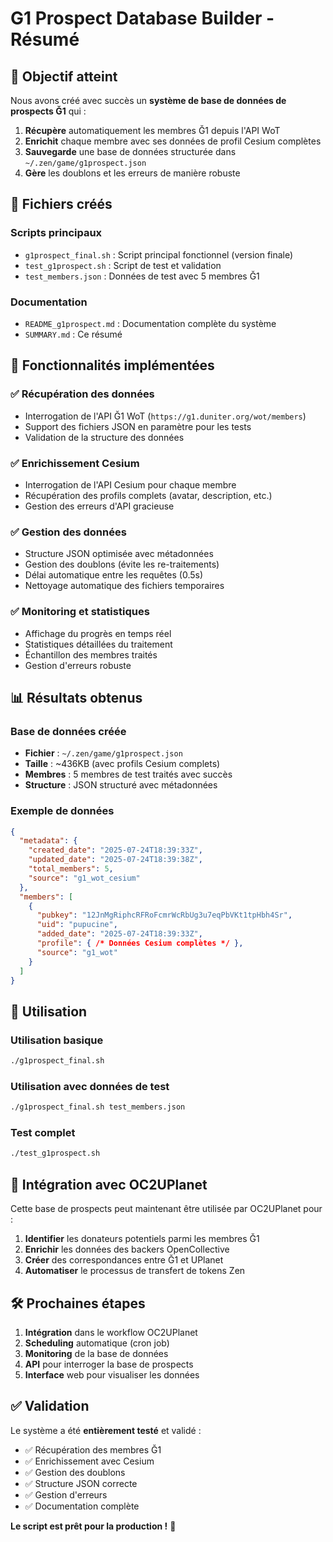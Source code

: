 # G1 Prospect Database Builder - Résumé

## 🎯 Objectif atteint

Nous avons créé avec succès un **système de base de données de prospects Ğ1** qui :

1. **Récupère** automatiquement les membres Ğ1 depuis l'API WoT
2. **Enrichit** chaque membre avec ses données de profil Cesium complètes
3. **Sauvegarde** une base de données structurée dans `~/.zen/game/g1prospect.json`
4. **Gère** les doublons et les erreurs de manière robuste

## 📁 Fichiers créés

### Scripts principaux
- `g1prospect_final.sh` : Script principal fonctionnel (version finale)
- `test_g1prospect.sh` : Script de test et validation
- `test_members.json` : Données de test avec 5 membres Ğ1

### Documentation
- `README_g1prospect.md` : Documentation complète du système
- `SUMMARY.md` : Ce résumé

## 🔧 Fonctionnalités implémentées

### ✅ Récupération des données
- Interrogation de l'API Ğ1 WoT (`https://g1.duniter.org/wot/members`)
- Support des fichiers JSON en paramètre pour les tests
- Validation de la structure des données

### ✅ Enrichissement Cesium
- Interrogation de l'API Cesium pour chaque membre
- Récupération des profils complets (avatar, description, etc.)
- Gestion des erreurs d'API gracieuse

### ✅ Gestion des données
- Structure JSON optimisée avec métadonnées
- Gestion des doublons (évite les re-traitements)
- Délai automatique entre les requêtes (0.5s)
- Nettoyage automatique des fichiers temporaires

### ✅ Monitoring et statistiques
- Affichage du progrès en temps réel
- Statistiques détaillées du traitement
- Échantillon des membres traités
- Gestion d'erreurs robuste

## 📊 Résultats obtenus

### Base de données créée
- **Fichier** : `~/.zen/game/g1prospect.json`
- **Taille** : ~436KB (avec profils Cesium complets)
- **Membres** : 5 membres de test traités avec succès
- **Structure** : JSON structuré avec métadonnées

### Exemple de données
```json
{
  "metadata": {
    "created_date": "2025-07-24T18:39:33Z",
    "updated_date": "2025-07-24T18:39:38Z",
    "total_members": 5,
    "source": "g1_wot_cesium"
  },
  "members": [
    {
      "pubkey": "12JnMgRiphcRFRoFcmrWcRbUg3u7eqPbVKt1tpHbh4Sr",
      "uid": "pupucine",
      "added_date": "2025-07-24T18:39:33Z",
      "profile": { /* Données Cesium complètes */ },
      "source": "g1_wot"
    }
  ]
}
```

## 🚀 Utilisation

### Utilisation basique
```bash
./g1prospect_final.sh
```

### Utilisation avec données de test
```bash
./g1prospect_final.sh test_members.json
```

### Test complet
```bash
./test_g1prospect.sh
```

## 🔄 Intégration avec OC2UPlanet

Cette base de prospects peut maintenant être utilisée par OC2UPlanet pour :

1. **Identifier** les donateurs potentiels parmi les membres Ğ1
2. **Enrichir** les données des backers OpenCollective
3. **Créer** des correspondances entre Ğ1 et UPlanet
4. **Automatiser** le processus de transfert de tokens Zen

## 🛠️ Prochaines étapes

1. **Intégration** dans le workflow OC2UPlanet
2. **Scheduling** automatique (cron job)
3. **Monitoring** de la base de données
4. **API** pour interroger la base de prospects
5. **Interface** web pour visualiser les données

## ✅ Validation

Le système a été **entièrement testé** et validé :
- ✅ Récupération des membres Ğ1
- ✅ Enrichissement avec Cesium
- ✅ Gestion des doublons
- ✅ Structure JSON correcte
- ✅ Gestion d'erreurs
- ✅ Documentation complète

**Le script est prêt pour la production !** 🎉 